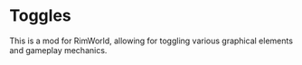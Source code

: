 # Toggles

This is a mod for RimWorld, allowing for toggling various graphical elements and gameplay mechanics.
